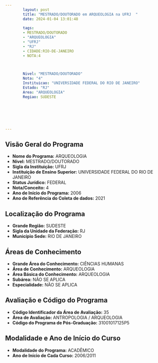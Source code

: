 ```yaml
---
        layout: post
        title: "MESTRADO/DOUTORADO em ARQUEOLOGIA na UFRJ  "
        date: 2024-01-04 13:01:48
     
        tags:
        - MESTRADO/DOUTORADO
        - "ARQUEOLOGIA"
        - "UFRJ"
        - "RJ"
        - CIDADE:RIO-DE-JANEIRO
        - NOTA:4
        
       

        Nivel: "MESTRADO/DOUTORADO"
        Nota: "4"
        Instituicao: "UNIVERSIDADE FEDERAL DO RIO DE JANEIRO"
        Estado: "RJ"
        Area: "ARQUEOLOGIA"
        Regiao: SUDESTE
        
        
        
        
        
        
---
```

## Visão Geral do Programa
- **Nome do Programa:** ARQUEOLOGIA
- **Nível:** MESTRADO/DOUTORADO
- **Sigla da Instituição:** UFRJ
- **Instituição de Ensino Superior:** UNIVERSIDADE FEDERAL DO RIO DE JANEIRO
- **Status Jurídico:** FEDERAL
- **Nota/Conceito:** 4
- **Ano de Início do Programa:** 2006
- **Ano de Referência do Coleta de dados:** 2021

## Localização do Programa
- **Grande Região:** SUDESTE
- **Sigla da Unidade da Federação:** RJ
- **Município Sede:** RIO DE JANEIRO

## Áreas de Conhecimento
- **Grande Área do Conhecimento:** CIÊNCIAS HUMANAS
- **Área de Conhecimento:** ARQUEOLOGIA
- **Área Básica do Conhecimento:** ARQUEOLOGIA
- **Subárea:** NÃO SE APLICA
- **Especialidade:** NÃO SE APLICA

## Avaliação e Código do Programa
- **Código Identificador da Área de Avaliação:** 35
- **Área de Avaliação:** ANTROPOLOGIA / ARQUEOLOGIA
- **Código do Programa de Pós-Graduação:** 31001017125P5


## Modalidade e Ano de Início do Curso
- **Modalidade do Programa:** ACADÊMICO
- **Ano de Início de Cada Curso:** 2006/2011
